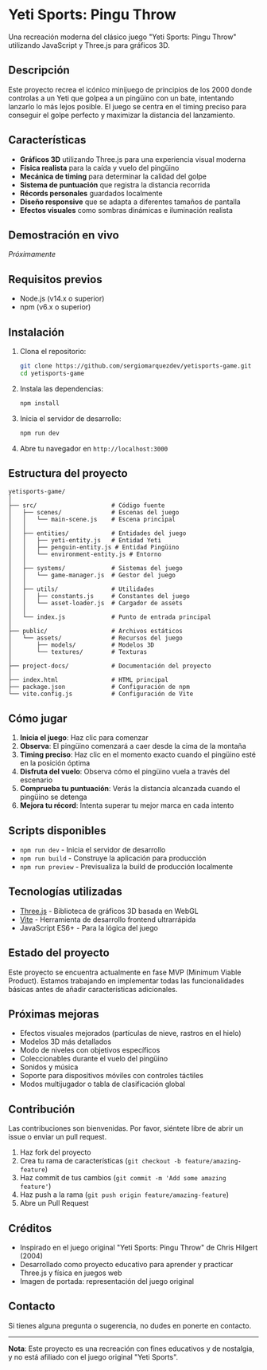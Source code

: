 # Yeti Sports: Pingu Throw

Una recreación moderna del clásico juego "Yeti Sports: Pingu Throw" utilizando JavaScript y Three.js para gráficos 3D.

## Descripción

Este proyecto recrea el icónico minijuego de principios de los 2000 donde controlas a un Yeti que golpea a un pingüino con un bate, intentando lanzarlo lo más lejos posible. El juego se centra en el timing preciso para conseguir el golpe perfecto y maximizar la distancia del lanzamiento.

## Características

- **Gráficos 3D** utilizando Three.js para una experiencia visual moderna
- **Física realista** para la caída y vuelo del pingüino
- **Mecánica de timing** para determinar la calidad del golpe
- **Sistema de puntuación** que registra la distancia recorrida
- **Récords personales** guardados localmente
- **Diseño responsive** que se adapta a diferentes tamaños de pantalla
- **Efectos visuales** como sombras dinámicas e iluminación realista

## Demostración en vivo

_Próximamente_

## Requisitos previos

- Node.js (v14.x o superior)
- npm (v6.x o superior)

## Instalación

1. Clona el repositorio:
   ```bash
   git clone https://github.com/sergiomarquezdev/yetisports-game.git
   cd yetisports-game
   ```

2. Instala las dependencias:
   ```bash
   npm install
   ```

3. Inicia el servidor de desarrollo:
   ```bash
   npm run dev
   ```

4. Abre tu navegador en `http://localhost:3000`

## Estructura del proyecto

```
yetisports-game/
│
├── src/                     # Código fuente
│   ├── scenes/              # Escenas del juego
│   │   └── main-scene.js    # Escena principal
│   │
│   ├── entities/            # Entidades del juego
│   │   ├── yeti-entity.js   # Entidad Yeti
│   │   ├── penguin-entity.js # Entidad Pingüino
│   │   └── environment-entity.js # Entorno
│   │
│   ├── systems/             # Sistemas del juego
│   │   └── game-manager.js  # Gestor del juego
│   │
│   ├── utils/               # Utilidades
│   │   ├── constants.js     # Constantes del juego
│   │   └── asset-loader.js  # Cargador de assets
│   │
│   └── index.js             # Punto de entrada principal
│
├── public/                  # Archivos estáticos
│   └── assets/              # Recursos del juego
│       ├── models/          # Modelos 3D
│       └── textures/        # Texturas
│
├── project-docs/            # Documentación del proyecto
│
├── index.html               # HTML principal
├── package.json             # Configuración de npm
└── vite.config.js           # Configuración de Vite
```

## Cómo jugar

1. **Inicia el juego**: Haz clic para comenzar
2. **Observa**: El pingüino comenzará a caer desde la cima de la montaña
3. **Timing preciso**: Haz clic en el momento exacto cuando el pingüino esté en la posición óptima
4. **Disfruta del vuelo**: Observa cómo el pingüino vuela a través del escenario
5. **Comprueba tu puntuación**: Verás la distancia alcanzada cuando el pingüino se detenga
6. **Mejora tu récord**: Intenta superar tu mejor marca en cada intento

## Scripts disponibles

- `npm run dev` - Inicia el servidor de desarrollo
- `npm run build` - Construye la aplicación para producción
- `npm run preview` - Previsualiza la build de producción localmente

## Tecnologías utilizadas

- [Three.js](https://threejs.org/) - Biblioteca de gráficos 3D basada en WebGL
- [Vite](https://vitejs.dev/) - Herramienta de desarrollo frontend ultrarrápida
- JavaScript ES6+ - Para la lógica del juego

## Estado del proyecto

Este proyecto se encuentra actualmente en fase MVP (Minimum Viable Product). Estamos trabajando en implementar todas las funcionalidades básicas antes de añadir características adicionales.

## Próximas mejoras

- Efectos visuales mejorados (partículas de nieve, rastros en el hielo)
- Modelos 3D más detallados
- Modo de niveles con objetivos específicos
- Coleccionables durante el vuelo del pingüino
- Sonidos y música
- Soporte para dispositivos móviles con controles táctiles
- Modos multijugador o tabla de clasificación global

## Contribución

Las contribuciones son bienvenidas. Por favor, siéntete libre de abrir un issue o enviar un pull request.

1. Haz fork del proyecto
2. Crea tu rama de características (`git checkout -b feature/amazing-feature`)
3. Haz commit de tus cambios (`git commit -m 'Add some amazing feature'`)
4. Haz push a la rama (`git push origin feature/amazing-feature`)
5. Abre un Pull Request

## Créditos

- Inspirado en el juego original "Yeti Sports: Pingu Throw" de Chris Hilgert (2004)
- Desarrollado como proyecto educativo para aprender y practicar Three.js y física en juegos web
- Imagen de portada: representación del juego original

## Contacto

Si tienes alguna pregunta o sugerencia, no dudes en ponerte en contacto.

---

**Nota**: Este proyecto es una recreación con fines educativos y de nostalgia, y no está afiliado con el juego original "Yeti Sports".
